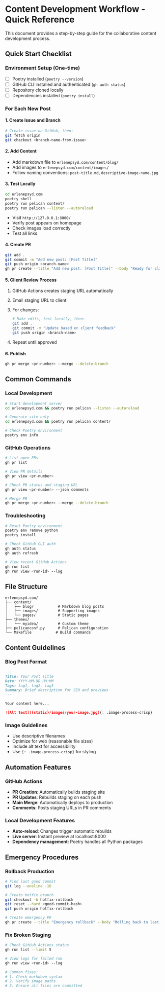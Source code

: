 # Content Development Workflow - Quick Reference

This document provides a step-by-step guide for the collaborative content development process.

## Quick Start Checklist

### Environment Setup (One-time)

- [ ] Poetry installed (`poetry --version`)
- [ ] GitHub CLI installed and authenticated (`gh auth status`)
- [ ] Repository cloned locally
- [ ] Dependencies installed (`poetry install`)

### For Each New Post

#### 1. Create Issue and Branch

```bash
# Create issue on GitHub, then:
git fetch origin
git checkout <branch-name-from-issue>
```

#### 2. Add Content

- Add markdown file to `erlenepsyd.com/content/blog/`
- Add images to `erlenepsyd.com/content/images/`
- Follow naming conventions: `post-title.md`, `descriptive-image-name.jpg`

#### 3. Test Locally

```bash
cd erlenepsyd.com
poetry shell
poetry run pelican content/
poetry run pelican --listen --autoreload
```

- Visit `http://127.0.0.1:8000/`
- Verify post appears on homepage
- Check images load correctly
- Test all links

#### 4. Create PR

```bash
git add .
git commit -m "Add new post: [Post Title]"
git push origin <branch-name>
gh pr create --title "Add new post: [Post Title]" --body "Ready for client review"
```

#### 5. Client Review Process

1. GitHub Actions creates staging URL automatically
2. Email staging URL to client
3. For changes:

   ```bash
   # Make edits, test locally, then:
   git add .
   git commit -m "Update based on client feedback"
   git push origin <branch-name>
   ```

4. Repeat until approved

#### 6. Publish

```bash
gh pr merge <pr-number> --merge --delete-branch
```

## Common Commands

### Local Development

```bash
# Start development server
cd erlenepsyd.com && poetry run pelican --listen --autoreload

# Generate site only
cd erlenepsyd.com && poetry run pelican content/

# Check Poetry environment
poetry env info
```

### GitHub Operations

```bash
# List open PRs
gh pr list

# View PR details
gh pr view <pr-number>

# Check PR status and staging URL
gh pr view <pr-number> --json comments

# Merge PR
gh pr merge <pr-number> --merge --delete-branch
```

### Troubleshooting

```bash
# Reset Poetry environment
poetry env remove python
poetry install

# Check GitHub CLI auth
gh auth status
gh auth refresh

# View recent GitHub Actions
gh run list
gh run view <run-id> --log
```

## File Structure

```text
erlenepsyd.com/
├── content/
│   ├── blog/           # Markdown blog posts
│   ├── images/         # Supporting images
│   └── pages/          # Static pages
├── themes/
│   └── myidea/         # Custom theme
├── pelicanconf.py      # Pelican configuration
└── Makefile           # Build commands
```

## Content Guidelines

### Blog Post Format

```markdown
---
Title: Your Post Title
Date: YYYY-MM-DD HH:MM
Tags: tag1, tag2, tag3
Summary: Brief description for SEO and previews
---

Your content here...

![Alt text]({static}/images/your-image.jpg){: .image-process-crisp}
```

### Image Guidelines

- Use descriptive filenames
- Optimize for web (reasonable file sizes)
- Include alt text for accessibility
- Use `{: .image-process-crisp}` for styling

## Automation Features

### GitHub Actions

- **PR Creation**: Automatically builds staging site
- **PR Updates**: Rebuilds staging on each push
- **Main Merge**: Automatically deploys to production
- **Comments**: Posts staging URLs in PR comments

### Local Development Features

- **Auto-reload**: Changes trigger automatic rebuilds
- **Live server**: Instant preview at localhost:8000
- **Dependency management**: Poetry handles all Python packages

## Emergency Procedures

### Rollback Production

```bash
# Find last good commit
git log --oneline -10

# Create hotfix branch
git checkout -b hotfix-rollback
git reset --hard <good-commit-hash>
git push origin hotfix-rollback

# Create emergency PR
gh pr create --title "Emergency rollback" --body "Rolling back to last known good state"
```

### Fix Broken Staging

```bash
# Check GitHub Actions status
gh run list --limit 5

# View logs for failed run
gh run view <run-id> --log

# Common fixes:
# 1. Check markdown syntax
# 2. Verify image paths
# 3. Ensure all files are committed
```
